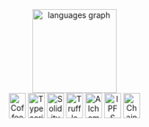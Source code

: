 ###
<br clear="both">
<div align="center">
<div align="center">
  <img src="https://github-readme-stats.vercel.app/api/top-langs?username=viemrect&locale=en&hide_title=false&layout=compact&card_width=320&langs_count=5&theme=aura&hide_border=false&order=2" height="150" alt="languages graph"  />
</div>
<a href="https://coffeescript.org" target="_blank" rel="noreferrer noopener"><img src="https://raw.githubusercontent.com/0xShapeShifter/readme-md/master/public/images/skills/core/coffeescript.svg" alt="CoffeeScript" width="30" height="45" /></a> <a href="https://www.typescriptlang.org" target="_blank" rel="noreferrer noopener"><img src="https://raw.githubusercontent.com/0xShapeShifter/readme-md/master/public/images/skills/core/typescript.svg" alt="Typescript" width="30" height="45" /></a>
<a href="https://soliditylang.org" target="_blank" rel="noreferrer noopener"><img src="https://raw.githubusercontent.com/0xShapeShifter/readme-md/master/public/images/skills/web3/solidity.svg" alt="Solidity" width="30" height="45" /></a> <a href="https://trufflesuite.com/" target="_blank" rel="noreferrer noopener"><img src="https://raw.githubusercontent.com/0xShapeShifter/readme-md/master/public/images/skills/web3/truffle.svg" alt="Truffle" width="30" height="45" /></a> </a> <a href="https://www.alchemy.com" target="_blank" rel="noreferrer noopener"><img src="https://raw.githubusercontent.com/0xShapeShifter/readme-md/master/public/images/skills/web3/alchemy.svg" alt="Alchemy" width="30" height="45" /></a> <a href="https://ipfs.tech" target="_blank" rel="noreferrer noopener"><img src="https://raw.githubusercontent.com/0xShapeShifter/readme-md/master/public/images/skills/web3/ipfs.svg" alt="IPFS" width="30" height="45" /></a> <a href="https://chain.link" target="_blank" rel="noreferrer noopener"><img src="https://raw.githubusercontent.com/0xShapeShifter/readme-md/master/public/images/skills/web3/chainlink.svg" alt="ChainLink" width="30" height="45" /></a>
</div>


